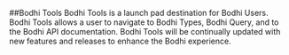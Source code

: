 ##Bodhi Tools
Bodhi Tools is a launch pad destination for Bodhi Users. Bodhi Tools allows a user to navigate to Bodhi Types, Bodhi Query, and to the Bodhi API documentation. Bodhi Tools will be continually updated with new features and releases to enhance the Bodhi experience.